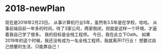 2018-newPlan
===
现在是2018年2月23日。
从事计算机行业5年，虽然有3.5年是在学校，哈哈。
从事前端目前一年多的时间，待了3家公司，两家倒闭，但就是这样一个环境，才逼着我自己学了很多。
我的目标是全栈工程师。
今日，我在此立下Oath。
如果2019年的这个时候，我还没有成为一名全栈工程师，我就离开IT行业！
想要过自己想要的生活，只能靠自己！

